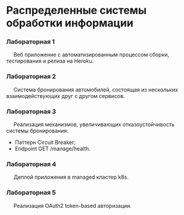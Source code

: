 # Распределенные системы обработки информации

### Лабораторная 1
&nbsp;&nbsp;&nbsp;&nbsp;&nbsp;Веб приложение c автоматизированным процессом сборки, тестирования и релиза на Heroku.  

### Лабораторная 2
&nbsp;&nbsp;&nbsp;&nbsp;&nbsp;Система бронирования автомобилей, состоящая из нескольких взаимодействующих друг с другом сервисов.  

### Лабораторная 3
&nbsp;&nbsp;&nbsp;&nbsp;&nbsp;Реализация механизмов, увеличивающих отказоустойчивость системы бронирования:  
- Паттерн Circuit Breaker;
- Endpoint GET /manage/health.

### Лабораторная 4
&nbsp;&nbsp;&nbsp;&nbsp;&nbsp;Деплой приложения в managed кластер k8s.

### Лабораторная 5
&nbsp;&nbsp;&nbsp;&nbsp;&nbsp;Реализация OAuth2 token-based авторизации.
